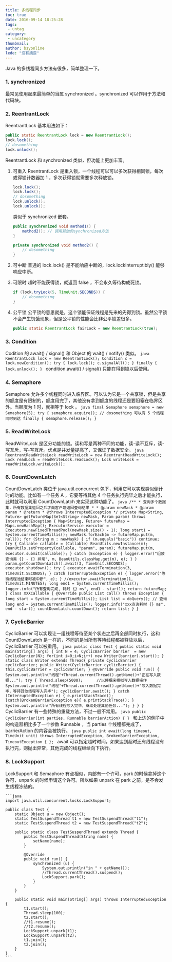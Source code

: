 ```yaml
---
title: 多线程同步
toc: true
date: 2016-09-14 18:25:28
tags:
 - untag
category: 
 - uncategory
thumbnail: 
author: bsyonline
lede: "没有摘要"
---
```


Java 的多线程同步方法有很多，简单整理一下。
### 1. synchronized
最常见使用起来最简单的当属 synchronized 。synchronized 可以作用于方法和代码块。
### 2. ReentrantLock
ReentrantLock 基本用法如下：
```java
public static ReentrantLock lock = new ReentrantLock();
lock.lock();
// dosomething
lock.unlock();
```
ReentrantLock 和 synchronized 类似，但功能上更加丰富。
1. 可重入
   ReentrantLock 是重入锁，一个线程可以可以多次获得相同锁，每次或得锁计数器加 1 ，多次获得锁就需要多次释放锁。

    ```java
    lock.lock();
    lock.lock();
    // dosomething
    lock.unlock();
    lock.unlock();
    ```

    类似于 synchronized 嵌套。

    ```java
    public synchronized void method1() {
        method2(); // 调用其他的synchronized方法
    }

    private synchronized void method2() {
        // dosomething
    }
    ```

2. 可中断
   普通的 lock.lock() 是不能响应中断的，lock.lockInterruptibly() 能够响应中断。

3. 可限时
   超时不能获得锁，就返回 false ，不会永久等待构成死锁。

    ```java
    if (lock.tryLock(5, TimeUnit.SECONDS)) {
        // dosomething
    }
    ```

4. 公平锁
   公平锁的意思就是，这个锁能保证线程是先来的先得到锁。虽然公平锁不会产生饥饿现象，但是公平锁的性能会比非公平锁差很多。
    ```java
    public static ReentrantLock fairLock = new ReentrantLock(true);
    ```
### 3. Condition
Codition 的 await() / signal() 和 Object 的 wait() / notify() 类似。
    ```java
    ReentrantLock lock = new ReentrantLock();
    Condition c = lock.newCondition();
    try {
        lock.lock();
        c.signalAll();
    } finally {
        lock.unlock();
    }
    ```
condition.await() / signal() 只能在得到锁以后使用。
### 4. Semaphore
Semaphore 允许多个线程同时进入临界区。可以认为它是一个共享锁，但是共享的额度是有限制的，额度用完了，其他没有拿到额度的线程还是要阻塞在临界区外。当额度为 1 时，就相等于 lock 。
    ```java
    final Semaphore semaphore = new Semaphore(5);
    try {
        semaphore.acquire();
        // dosomething 可以有 5 个线程同时到达
    finally {
        semaphore.release();
    }
    ```
### 5. ReadWriteLock
ReadWriteLock 是区分功能的锁。读和写是两种不同的功能，读-读不互斥，读-写互斥，写-写互斥。优点是并发量提高了，又保证了数据安全。
    ```java
    ReentrantReadWriteLock readWriteLock = new ReentrantReadWriteLock();
    Lock readLock = readWriteLock.readLock();
    Lock writeLock = readWriteLock.writeLock();
    ```
### 6. CountDownLatch
CountDownLatch 类位于 java.util.concurrent 包下，利用它可以实现类似倒计时的功能。比如有一个任务 A ，它要等待其他 4 个任务执行完毕之后才能执行，此时就可以利用 CountDownLatch 来实现这种功能了。
    ```java
    /**
     * 查询多个数据集，所有数据集返回之后才向客户端返回查询结果
     *
     * @param newMask
     * @param param
     * @return
     * @throws InterruptedException
     */
    private Map<String, Future> getFutureMap(Set<String> newMask, Param param) throws InterruptedException {
        Map<String, Future> futureMap = Maps.newHashMap();
        ExecutorService executor = Executors.newFixedThreadPool(newMask.size() - 1);
        long start1 = System.currentTimeMillis();
        newMask.forEach(m -> futureMap.put(m, null));
        for (String m : newMask) {
            if (m.equals("basic")) continue;
            try {
                Callable callable = (Callable) BeanUtils.newInstance(m);
                BeanUtils.setProperty(callable, "param", param);
                futureMap.put(m, executor.submit(callable));
            } catch (Exception e) {
                logger.error("组装查询类 {} - {} 异常", m, BeanUtils.classMap.get(m), e);
            }
        }
        param.getCountDownLatch().await(3, TimeUnit.SECONDS);
        executor.shutdown();
        try {
            executor.awaitTermination(3, TimeUnit.SECONDS);
        } catch (InterruptedException e) {
            logger.error("等待线程池结束时被中断", e);
        }
        //executor.awaitTermination(1, TimeUnit.MINUTES);
        long end1 = System.currentTimeMillis();
        logger.info("所有查询完成, 耗时 {} ms", end1 - start1);
        return futureMap;
    }
    class XXXCallable {
        @Override
        public List call() throws Exception {
            long start = System.currentTimeMillis();
            List list = doQuery(); // 查询
            long end = System.currentTimeMillis();
            logger.info("xxx查询耗时 {} ms", end - start);
            countDownLatch.countDown();
            return list;
        }
    }
    ```
### 7. CyclicBarrier
CyclicBarrier 可以实现让一组线程等待至某个状态之后再全部同时执行，这和 CountDownLatch 是一样的，不同的是当所有等待线程都被释放以后，CyclicBarrier 可以被重用。
    ```java
    public class Test {
        public static void main(String[] args) {
            int N = 4;
            CyclicBarrier barrier  = new CyclicBarrier(N);
            for(int i=0;i<N;i++)
                new Writer(barrier).start();
        }
        static class Writer extends Thread{
            private CyclicBarrier cyclicBarrier;
            public Writer(CyclicBarrier cyclicBarrier) {
                this.cyclicBarrier = cyclicBarrier;
            }
            @Override
            public void run() {
                System.out.println("线程"+Thread.currentThread().getName()+"正在写入数据...");
                try {
                    Thread.sleep(5000);      //以睡眠来模拟写入数据操作
                    System.out.println("线程"+Thread.currentThread().getName()+"写入数据完毕，等待其他线程写入完毕");
                    cyclicBarrier.await();
                } catch (InterruptedException e) {
                    e.printStackTrace();
                }catch(BrokenBarrierException e){
                    e.printStackTrace();
                }
                System.out.println("所有线程写入完毕，继续处理其他任务...");
            }
        }
    }
    ```
CyclicBarrier 有一些特殊的重载方法，不过一般不常用。
    ```java
    public CyclicBarrier(int parties, Runnable barrierAction) {
    }
    ```
和上边的例子中的构造器相比多了一个参数 Runnable ，当 parties 个线程都完成了， barrierAction 的内容会被执行。
    ```java
    public int await(long timeout, TimeUnit unit) throws InterruptedException, BrokenBarrierException, TimeoutException { };
    ```
await 可以指定超时时间，如果达到超时还有线程没有执行完，则抛出异常，其他完成的线程继续向下执行。
### 8. LockSupport
LockSupport 和 Semaphore 有点相似，内部有一个许可，park 的时候拿掉这个许可，unpark 的时候申请这个许可。所以如果 unpark 在 park 之前，是不会发生线程冻结的。

    ```java
    import java.util.concurrent.locks.LockSupport;

    public class Test {
        static Object u = new Object();
        static TestSuspendThread t1 = new TestSuspendThread("t1");
        static TestSuspendThread t2 = new TestSuspendThread("t2");

        public static class TestSuspendThread extends Thread {
            public TestSuspendThread(String name) {
                setName(name);
            }

            @Override
            public void run() {
                synchronized (u) {
                    System.out.println("in " + getName());
                    //Thread.currentThread().suspend();
                    LockSupport.park();
                }
            }
        }

        public static void main(String[] args) throws InterruptedException {
            t1.start();
            Thread.sleep(100);
            t2.start();
            //t1.resume();
            //t2.resume();
            LockSupport.unpark(t1);
            LockSupport.unpark(t2);
            t1.join();
            t2.join();
        }
    }
    ```
